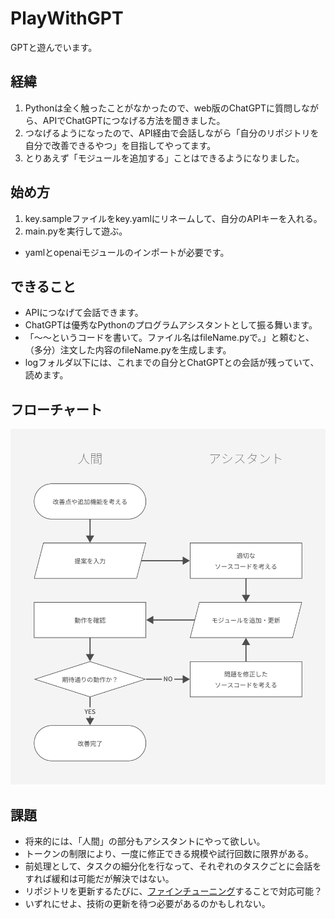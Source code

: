 # PlayWithGPT
GPTと遊んでいます。

## 経緯
1. Pythonは全く触ったことがなかったので、web版のChatGPTに質問しながら、APIでChatGPTにつなげる方法を聞きました。
2. つなげるようになったので、API経由で会話しながら「自分のリポジトリを自分で改善できるやつ」を目指してやってます。
3. とりあえず「モジュールを追加する」ことはできるようになりました。

## 始め方
1. key.sampleファイルをkey.yamlにリネームして、自分のAPIキーを入れる。
2. main.pyを実行して遊ぶ。
- yamlとopenaiモジュールのインポートが必要です。

## できること
- APIにつなげて会話できます。
- ChatGPTは優秀なPythonのプログラムアシスタントとして振る舞います。
- 「～～というコードを書いて。ファイル名はfileName.pyで。」と頼むと、（多分）注文した内容のfileName.pyを生成します。
- logフォルダ以下には、これまでの自分とChatGPTとの会話が残っていて、読めます。

## フローチャート
![フローチャート図](./assets/chart.svg)  

## 課題
- 将来的には、「人間」の部分もアシスタントにやって欲しい。
- トークンの制限により、一度に修正できる規模や試行回数に限界がある。
- 前処理として、タスクの細分化を行なって、それぞれのタスクごとに会話をすれば緩和は可能だが解決ではない。
- リポジトリを更新するたびに、[ファインチューニング](https://platform.openai.com/docs/guides/fine-tuning)することで対応可能？
- いずれにせよ、技術の更新を待つ必要があるのかもしれない。